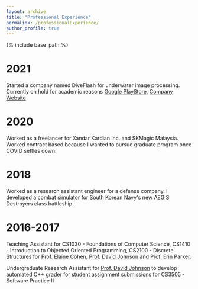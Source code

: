 ```yaml
---
layout: archive
title: "Professional Experience"
permalink: /professionalExperience/
author_profile: true
---
```


{% include base_path %}

2021
======
Started a company named DiveFlash for underwater image processing. Currently on hold for academic reasons [Google PlayStore](https://play.google.com/store/apps/details?id=com.killerwhale.Diveflash), [Company Website](https://diveflash.com/)

2020
======
Worked as a freelancer for Xandar Kardian inc. and SKMagic Malaysia. Worked contract based because I wanted to pursue graduate program once COVID settles down.

2018
======
Worked as a research assistant engineer for a defense company. I developed a combat simulator for South Korean Navy's new AEGIS Destroyers class battleship.

2016-2017
======
Teaching Assistant for CS1030 - Foundations of Computer Science, CS1410 - Introduction to Objected Oriented Programming, CS2100 - Discrete Structures for [Prof. Elaine Cohen](https://users.cs.utah.edu/~cohen/), [Prof. David Johnson](https://users.cs.utah.edu/~dejohnso/) and [Prof. Erin Parker](https://users.cs.utah.edu/~parker/).

Undergraduate Research Assistant for [Prof. David Johnson](https://users.cs.utah.edu/~dejohnso/) to develop automated C++ grader for student assignment submissions for CS3505 - Software Practice II